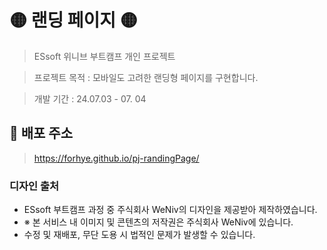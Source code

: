 # 🟡 랜딩 페이지 🟡

> ESsoft 위니브 부트캠프 개인 프로젝트

> 프로젝트 목적 : 모바일도 고려한 랜딩형 페이지를 구현합니다.

> 개발 기간 : 24.07.03 - 07. 04

## 💛 배포 주소

> https://forhye.github.io/pj-randingPage/

### 디자인 출처

- ESsoft 부트캠프 과정 중 주식회사 WeNiv의 디자인을 제공받아 제작하였습니다.
- ※ 본 서비스 내 이미지 및 콘텐츠의 저작권은 주식회사 WeNiv에 있습니다.
- 수정 및 재배포, 무단 도용 시 법적인 문제가 발생할 수 있습니다.
